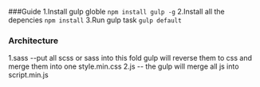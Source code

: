 ###Guide
1.Install gulp globle
``` npm install gulp -g ```
2.Install all the depencies
``` npm install ```
3.Run gulp task
```gulp default ```

### Architecture
1.sass --put all scss or sass into this fold gulp will reverse them to css and merge them into one style.min.css
2.js   -- the gulp will merge all js into script.min.js